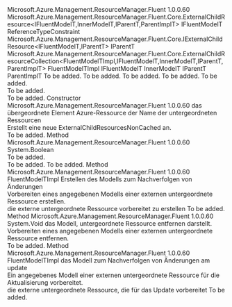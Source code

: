 <Type Name="ExternalChildResourcesNonCached&lt;FluentModelTImpl,IFluentModelT,InnerModelT,IParentT,ParentImplT&gt;" FullName="Microsoft.Azure.Management.ResourceManager.Fluent.Core.ExternalChildResourcesNonCached&lt;FluentModelTImpl,IFluentModelT,InnerModelT,IParentT,ParentImplT&gt;">
  <TypeSignature Language="C#" Value="public abstract class ExternalChildResourcesNonCached&lt;FluentModelTImpl,IFluentModelT,InnerModelT,IParentT,ParentImplT&gt; : Microsoft.Azure.Management.ResourceManager.Fluent.Core.ExternalChildResourceCollection&lt;FluentModelTImpl,IFluentModelT,InnerModelT,IParentT,ParentImplT&gt; where FluentModelTImpl : ExternalChildResource&lt;IFluentModelT,InnerModelT,IParentT,ParentImplT&gt;, IFluentModelT where IFluentModelT : class, IExternalChildResource&lt;IFluentModelT,IParentT&gt; where ParentImplT : IParentT" />
  <TypeSignature Language="ILAsm" Value=".class public auto ansi abstract beforefieldinit ExternalChildResourcesNonCached`5&lt;(class Microsoft.Azure.Management.ResourceManager.Fluent.Core.ExternalChildResource`4&lt;!IFluentModelT, !InnerModelT, !IParentT, !ParentImplT&gt;, !IFluentModelT) FluentModelTImpl, class (class Microsoft.Azure.Management.ResourceManager.Fluent.Core.IExternalChildResource`2&lt;!IFluentModelT, !IParentT&gt;) IFluentModelT, InnerModelT, IParentT, (!IParentT) ParentImplT&gt; extends Microsoft.Azure.Management.ResourceManager.Fluent.Core.ExternalChildResourceCollection`5&lt;!FluentModelTImpl, !IFluentModelT, !InnerModelT, !IParentT, !ParentImplT&gt;" />
  <TypeSignature Language="DocId" Value="T:Microsoft.Azure.Management.ResourceManager.Fluent.Core.ExternalChildResourcesNonCached`5" />
  <TypeSignature Language="VB.NET" Value="Public MustInherit Class ExternalChildResourcesNonCached(Of FluentModelTImpl, IFluentModelT, InnerModelT, IParentT, ParentImplT)&#xA;Inherits ExternalChildResourceCollection(Of FluentModelTImpl, IFluentModelT, InnerModelT, IParentT, ParentImplT)" />
  <TypeSignature Language="F#" Value="type ExternalChildResourcesNonCached&lt;'FluentModelTImpl, 'IFluentModelT, 'InnerModelT, 'IParentT, #'IParentT (requires 'FluentModelTImpl :&gt; ExternalChildResource&lt;'IFluentModelT, 'InnerModelT, 'IParentT, #'IParentT&gt; and 'FluentModelTImpl :&gt; 'IFluentModelT and 'IFluentModelT : null and 'IFluentModelT :&gt; IExternalChildResource&lt;'IFluentModelT, 'IParentT&gt;)&gt; = class&#xA;    inherit ExternalChildResourceCollection&lt;'FluentModelTImpl, 'IFluentModelT, 'InnerModelT, 'IParentT, #'IParentT (requires 'FluentModelTImpl :&gt; ExternalChildResource&lt;'IFluentModelT, 'InnerModelT, 'IParentT, #'IParentT&gt; and 'FluentModelTImpl :&gt; 'IFluentModelT and 'IFluentModelT : null and 'IFluentModelT :&gt; IExternalChildResource&lt;'IFluentModelT, 'IParentT&gt;)&gt;" />
  <AssemblyInfo>
    <AssemblyName>Microsoft.Azure.Management.ResourceManager.Fluent</AssemblyName>
    <AssemblyVersion>1.0.0.60</AssemblyVersion>
  </AssemblyInfo>
  <TypeParameters>
    <TypeParameter Name="FluentModelTImpl">
      <Constraints>
        <BaseTypeName>Microsoft.Azure.Management.ResourceManager.Fluent.Core.ExternalChildResource&lt;IFluentModelT,InnerModelT,IParentT,ParentImplT&gt;</BaseTypeName>
        <BaseTypeName>IFluentModelT</BaseTypeName>
      </Constraints>
    </TypeParameter>
    <TypeParameter Name="IFluentModelT">
      <Constraints>
        <ParameterAttribute>ReferenceTypeConstraint</ParameterAttribute>
        <InterfaceName>Microsoft.Azure.Management.ResourceManager.Fluent.Core.IExternalChildResource&lt;IFluentModelT,IParentT&gt;</InterfaceName>
      </Constraints>
    </TypeParameter>
    <TypeParameter Name="InnerModelT" />
    <TypeParameter Name="IParentT" />
    <TypeParameter Name="ParentImplT">
      <Constraints>
        <BaseTypeName>IParentT</BaseTypeName>
      </Constraints>
    </TypeParameter>
  </TypeParameters>
  <Base>
    <BaseTypeName>Microsoft.Azure.Management.ResourceManager.Fluent.Core.ExternalChildResourceCollection&lt;FluentModelTImpl,IFluentModelT,InnerModelT,IParentT,ParentImplT&gt;</BaseTypeName>
    <BaseTypeArguments>
      <BaseTypeArgument TypeParamName="FluentModelTImpl">FluentModelTImpl</BaseTypeArgument>
      <BaseTypeArgument TypeParamName="IFluentModelT">IFluentModelT</BaseTypeArgument>
      <BaseTypeArgument TypeParamName="InnerModelT">InnerModelT</BaseTypeArgument>
      <BaseTypeArgument TypeParamName="IParentT">IParentT</BaseTypeArgument>
      <BaseTypeArgument TypeParamName="ParentImplT">ParentImplT</BaseTypeArgument>
    </BaseTypeArguments>
  </Base>
  <Interfaces />
  <Docs>
    <typeparam name="FluentModelTImpl">To be added.</typeparam>
    <typeparam name="IFluentModelT">To be added.</typeparam>
    <typeparam name="InnerModelT">To be added.</typeparam>
    <typeparam name="IParentT">To be added.</typeparam>
    <typeparam name="ParentImplT">To be added.</typeparam>
    <summary>To be added.</summary>
    <remarks>To be added.</remarks>
  </Docs>
  <Members>
    <Member MemberName=".ctor">
      <MemberSignature Language="C#" Value="protected ExternalChildResourcesNonCached (ParentImplT parent, string childResourceName);" />
      <MemberSignature Language="ILAsm" Value=".method familyhidebysig specialname rtspecialname instance void .ctor(!ParentImplT parent, string childResourceName) cil managed" />
      <MemberSignature Language="DocId" Value="M:Microsoft.Azure.Management.ResourceManager.Fluent.Core.ExternalChildResourcesNonCached`5.#ctor(`4,System.String)" />
      <MemberSignature Language="VB.NET" Value="Protected Sub New (parent As ParentImplT, childResourceName As String)" />
      <MemberSignature Language="F#" Value="new Microsoft.Azure.Management.ResourceManager.Fluent.Core.ExternalChildResourcesNonCached&lt;'FluentModelTImpl, 'IFluentModelT, 'InnerModelT, 'IParentT, #'IParentT (requires 'FluentModelTImpl :&gt; Microsoft.Azure.Management.ResourceManager.Fluent.Core.ExternalChildResource&lt;'IFluentModelT, 'InnerModelT, 'IParentT, #'IParentT&gt; and 'FluentModelTImpl :&gt; 'IFluentModelT and 'IFluentModelT : null and 'IFluentModelT :&gt; Microsoft.Azure.Management.ResourceManager.Fluent.Core.IExternalChildResource&lt;'IFluentModelT, 'IParentT&gt;)&gt; : 'ParentImplT * string -&gt; Microsoft.Azure.Management.ResourceManager.Fluent.Core.ExternalChildResourcesNonCached&lt;'FluentModelTImpl, 'IFluentModelT, 'InnerModelT, 'IParentT, #'IParentT (requires 'FluentModelTImpl :&gt; Microsoft.Azure.Management.ResourceManager.Fluent.Core.ExternalChildResource&lt;'IFluentModelT, 'InnerModelT, 'IParentT, #'IParentT&gt; and 'FluentModelTImpl :&gt; 'IFluentModelT and 'IFluentModelT : null and 'IFluentModelT :&gt; Microsoft.Azure.Management.ResourceManager.Fluent.Core.IExternalChildResource&lt;'IFluentModelT, 'IParentT&gt;)&gt;" Usage="new Microsoft.Azure.Management.ResourceManager.Fluent.Core.ExternalChildResourcesNonCached&lt;'FluentModelTImpl, 'IFluentModelT, 'InnerModelT, 'IParentT, #'IParentT (requires 'FluentModelTImpl :&gt; Microsoft.Azure.Management.ResourceManager.Fluent.Core.ExternalChildResource&lt;'IFluentModelT, 'InnerModelT, 'IParentT, #'IParentT&gt; and 'FluentModelTImpl :&gt; 'IFluentModelT and 'IFluentModelT : null and 'IFluentModelT :&gt; Microsoft.Azure.Management.ResourceManager.Fluent.Core.IExternalChildResource&lt;'IFluentModelT, 'IParentT&gt;)&gt; (parent, childResourceName)" />
      <MemberType>Constructor</MemberType>
      <AssemblyInfo>
        <AssemblyName>Microsoft.Azure.Management.ResourceManager.Fluent</AssemblyName>
        <AssemblyVersion>1.0.0.60</AssemblyVersion>
      </AssemblyInfo>
      <Parameters>
        <Parameter Name="parent" Type="ParentImplT" />
        <Parameter Name="childResourceName" Type="System.String" />
      </Parameters>
      <Docs>
        <param name="parent">das übergeordnete Element Azure-Ressource</param>
        <param name="childResourceName">der Name der untergeordneten Ressourcen</param>
        <summary>
            Erstellt eine neue ExternalChildResourcesNonCached an.
            </summary>
        <remarks>To be added.</remarks>
      </Docs>
    </Member>
    <Member MemberName="ClearAfterCommit">
      <MemberSignature Language="C#" Value="protected override bool ClearAfterCommit ();" />
      <MemberSignature Language="ILAsm" Value=".method familyhidebysig virtual instance bool ClearAfterCommit() cil managed" />
      <MemberSignature Language="DocId" Value="M:Microsoft.Azure.Management.ResourceManager.Fluent.Core.ExternalChildResourcesNonCached`5.ClearAfterCommit" />
      <MemberSignature Language="VB.NET" Value="Protected Overrides Function ClearAfterCommit () As Boolean" />
      <MemberSignature Language="F#" Value="override this.ClearAfterCommit : unit -&gt; bool" Usage="externalChildResourcesNonCached.ClearAfterCommit " />
      <MemberType>Method</MemberType>
      <AssemblyInfo>
        <AssemblyName>Microsoft.Azure.Management.ResourceManager.Fluent</AssemblyName>
        <AssemblyVersion>1.0.0.60</AssemblyVersion>
      </AssemblyInfo>
      <ReturnValue>
        <ReturnType>System.Boolean</ReturnType>
      </ReturnValue>
      <Parameters />
      <Docs>
        <summary>To be added.</summary>
        <returns>To be added.</returns>
        <remarks>To be added.</remarks>
      </Docs>
    </Member>
    <Member MemberName="PrepareDefine">
      <MemberSignature Language="C#" Value="protected FluentModelTImpl PrepareDefine (FluentModelTImpl model);" />
      <MemberSignature Language="ILAsm" Value=".method familyhidebysig instance !FluentModelTImpl PrepareDefine(!FluentModelTImpl model) cil managed" />
      <MemberSignature Language="DocId" Value="M:Microsoft.Azure.Management.ResourceManager.Fluent.Core.ExternalChildResourcesNonCached`5.PrepareDefine(`0)" />
      <MemberSignature Language="VB.NET" Value="Protected Function PrepareDefine (model As FluentModelTImpl) As FluentModelTImpl" />
      <MemberSignature Language="F#" Value="member this.PrepareDefine : 'FluentModelTImpl -&gt; 'FluentModelTImpl" Usage="externalChildResourcesNonCached.PrepareDefine model" />
      <MemberType>Method</MemberType>
      <AssemblyInfo>
        <AssemblyName>Microsoft.Azure.Management.ResourceManager.Fluent</AssemblyName>
        <AssemblyVersion>1.0.0.60</AssemblyVersion>
      </AssemblyInfo>
      <ReturnValue>
        <ReturnType>FluentModelTImpl</ReturnType>
      </ReturnValue>
      <Parameters>
        <Parameter Name="model" Type="FluentModelTImpl" />
      </Parameters>
      <Docs>
        <param name="model">Erstellen des Modells zum Nachverfolgen von Änderungen</param>
        <summary>
            Vorbereiten eines angegebenen Modells einer externen untergeordnete Ressource erstellen.
            </summary>
        <returns>die externe untergeordnete Ressource vorbereitet zu erstellen</returns>
        <remarks>To be added.</remarks>
      </Docs>
    </Member>
    <Member MemberName="PrepareRemove">
      <MemberSignature Language="C#" Value="protected void PrepareRemove (FluentModelTImpl model);" />
      <MemberSignature Language="ILAsm" Value=".method familyhidebysig instance void PrepareRemove(!FluentModelTImpl model) cil managed" />
      <MemberSignature Language="DocId" Value="M:Microsoft.Azure.Management.ResourceManager.Fluent.Core.ExternalChildResourcesNonCached`5.PrepareRemove(`0)" />
      <MemberSignature Language="VB.NET" Value="Protected Sub PrepareRemove (model As FluentModelTImpl)" />
      <MemberSignature Language="F#" Value="member this.PrepareRemove : 'FluentModelTImpl -&gt; unit" Usage="externalChildResourcesNonCached.PrepareRemove model" />
      <MemberType>Method</MemberType>
      <AssemblyInfo>
        <AssemblyName>Microsoft.Azure.Management.ResourceManager.Fluent</AssemblyName>
        <AssemblyVersion>1.0.0.60</AssemblyVersion>
      </AssemblyInfo>
      <ReturnValue>
        <ReturnType>System.Void</ReturnType>
      </ReturnValue>
      <Parameters>
        <Parameter Name="model" Type="FluentModelTImpl" />
      </Parameters>
      <Docs>
        <param name="model">das Modell, untergeordnete Ressource entfernen darstellt.</param>
        <summary>
            Vorbereiten eines angegebenen Modells einer externen untergeordnete Ressource entfernen.
            </summary>
        <remarks>To be added.</remarks>
      </Docs>
    </Member>
    <Member MemberName="PrepareUpdate">
      <MemberSignature Language="C#" Value="protected FluentModelTImpl PrepareUpdate (FluentModelTImpl model);" />
      <MemberSignature Language="ILAsm" Value=".method familyhidebysig instance !FluentModelTImpl PrepareUpdate(!FluentModelTImpl model) cil managed" />
      <MemberSignature Language="DocId" Value="M:Microsoft.Azure.Management.ResourceManager.Fluent.Core.ExternalChildResourcesNonCached`5.PrepareUpdate(`0)" />
      <MemberSignature Language="VB.NET" Value="Protected Function PrepareUpdate (model As FluentModelTImpl) As FluentModelTImpl" />
      <MemberSignature Language="F#" Value="member this.PrepareUpdate : 'FluentModelTImpl -&gt; 'FluentModelTImpl" Usage="externalChildResourcesNonCached.PrepareUpdate model" />
      <MemberType>Method</MemberType>
      <AssemblyInfo>
        <AssemblyName>Microsoft.Azure.Management.ResourceManager.Fluent</AssemblyName>
        <AssemblyVersion>1.0.0.60</AssemblyVersion>
      </AssemblyInfo>
      <ReturnValue>
        <ReturnType>FluentModelTImpl</ReturnType>
      </ReturnValue>
      <Parameters>
        <Parameter Name="model" Type="FluentModelTImpl" />
      </Parameters>
      <Docs>
        <param name="model">das Modell zum Nachverfolgen von Änderungen am update</param>
        <summary>
            Ein angegebenes Modell einer externen untergeordnete Ressource für die Aktualisierung vorbereitet.
            </summary>
        <returns>die externe untergeordnete Ressource, die für das Update vorbereitet</returns>
        <remarks>To be added.</remarks>
      </Docs>
    </Member>
  </Members>
</Type>